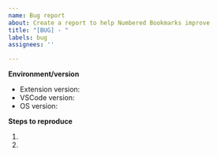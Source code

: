 ```yaml
---
name: Bug report
about: Create a report to help Numbered Bookmarks improve
title: "[BUG] - "
labels: bug
assignees: ''

---
```


<!-- Please search existing issues to avoid creating duplicates. -->

<!-- Use Help > Report Issue to prefill some of these. -->
**Environment/version**

- Extension version:
- VSCode version: 
- OS version:

**Steps to reproduce**

1. 
2. 
